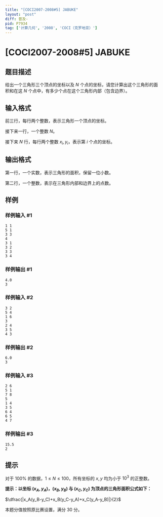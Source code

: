 ```yaml
---
title: "[COCI2007-2008#5] JABUKE"
layout: "post"
diff: 普及-
pid: P7934
tag: ['计算几何', '2008', 'COCI（克罗地亚）']
---
```

# [COCI2007-2008#5] JABUKE
## 题目描述

给出一个三角形三个顶点的坐标以及 $N$ 个点的坐标，请您计算出这个三角形的面积和在这 $N$ 个点中，有多少个点在这个三角形内部（包含边界）。
## 输入格式

前三行，每行两个整数，表示三角形一个顶点的坐标。

接下来一行，一个整数 $N$。

接下来 $N$ 行，每行两个整数 $x_i,y_i$，表示第 $i$ 个点的坐标。
## 输出格式

第一行，一个实数，表示三角形的面积，保留一位小数。

第二行，一个整数，表示在三角形内部和边界上的点数。
## 样例

### 样例输入 #1
```
1 1
5 1
3 3
4
3 1
3 2
3 3
3 4 
```
### 样例输出 #1
```
4.0
3
```
### 样例输入 #2
```
3 2
5 4
1 6
3
2 4
3 5
4 3 
```
### 样例输出 #2
```
6.0
3
```
### 样例输入 #3
```
2 6
5 1
7 8
5
1 4
3 5
6 4
6 5
4 7 
```
### 样例输出 #3
```
15.5
2
```
## 提示

对于 $100\%$ 的数据，$1\le N\le100$，所有坐标的 $x,y$ 均为小于 $10^3$ 的正整数。

**提示：以坐标 $(x_A,y_A)$，$(x_B,y_B)$ 与 $(x_C,y_C)$ 为顶点的三角形面积公式如下：**

$\dfrac{|x_A(y_B-y_C)+x_B(y_C-y_A)+x_C(y_A-y_B)|}{2}$

本题分值按照原比赛设置，满分 $30$ 分。

